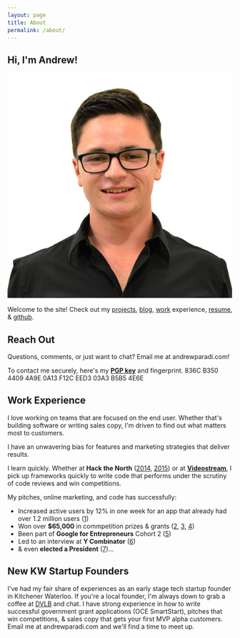 ```yaml
---
layout: page
title: About
permalink: /about/
---
```


Hi, I'm Andrew!
-----

![](/assets/images/andrew2015.jpg)

Welcome to the site! Check out my [projects](/), [blog](/blog/), [work](/work/) experience, [resume](/assets/files/AndrewParadiResume.pdf), &amp; [github](https://github.com/andrewparadi). 

Reach Out
-----

<!---I have strong coding &amp; communication skills recognized in competition and I'm looking for a **summer 2016 technical internship**. [Email](mailto:me@andrewparadi.com) me at andrewparadi.com if your team wants an intern who takes initiative, learns quickly, and thrives under pressure.--->

Questions, comments, or just want to chat? Email me at andrewparadi.com!

To contact me securely, here's my **[PGP key](/assets/files/AndrewParadiPGP.asc)** and fingerprint.
836C B350 4409 4A9E 0A13 F12C EED3 03A3 B5B5 4E6E

Work Experience
-----

I love working on teams that are focused on the end user. Whether that's building software or writing sales copy, I'm driven to find out what matters most to customers. 

I have an unwavering bias for features and marketing strategies that deliver results. 

I learn quickly. Whether at **Hack the North** ([2014](/project/stockslate/), [2015](/project/losocco/)) or at **[Videostream](/project/videostream/)**, I pick up frameworks quickly to write code that performs under the scrutiny of code reviews and win competitions.

My pitches, online marketing, and code has successfully:

- Increased active users by 12% in one week for an app that already had over 1.2 million users ([1](blog/videostream-how-growth-starts-with-great-customer-support/))
- Won over **$65,000** in commpetition prizes &amp; grants ([2](/project/teknically-webplio/), [3](/blog/the-389-day-laurier-bba/), [4](/blog/the-dream-fades/))
- Been part of **Google for Entrepreneurs** Cohort 2 ([5](/blog/the-389-day-laurier-bba/))
- Led to an interview at **Y Combinator** ([6](/blog/the-dream-fades/))
- &amp; even **elected a President** ([7](/project/sam-campaign))...


New KW Startup Founders
-----

I've had my fair share of experiences as an early stage tech startup founder in Kitchener Waterloo. If you're a local founder, I'm always down to grab a coffee at [DVLB](http://dvlb.ca/) and chat. I have strong experience in how to write successful government grant applications (OCE SmartStart), pitches that win competitions, &amp; sales copy that gets your first MVP alpha customers. Email me at andrewparadi.com and we'll find a time to meet up.
